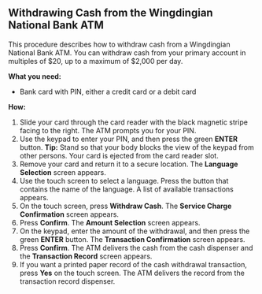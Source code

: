 ## Withdrawing Cash from the Wingdingian National Bank ATM

This procedure describes how to withdraw cash from a Wingdingian National Bank ATM. You can withdraw cash from your primary account in multiples of $20, up to a maximum of $2,000 per day.

**What you need:**
- Bank card with PIN, either a credit card or a debit card

**How:**

 1. Slide your card through the card reader with the black magnetic stripe facing to the right.
The ATM prompts you for your PIN.
 1. Use the keypad to enter your PIN, and then press the green **ENTER** button.
**Tip:** Stand so that your body blocks the view of the keypad from other persons.
Your card is ejected from the card reader slot.
1. Remove your card and return it to a secure location.
The **Language Selection** screen appears.
1. Use the touch screen to select a language. Press the button that contains the name of the language.
A list of available transactions appears.
1. On the touch screen, press **Withdraw Cash**.
The **Service Charge Confirmation** screen appears.
1. Press **Confirm**.
The **Amount Selection** screen appears.
1. On the keypad, enter the amount of the withdrawal, and then press the green **ENTER** button.
The **Transaction Confirmation** screen appears.
1. Press **Confirm**.
The ATM delivers the cash from the cash dispenser and the **Transaction Record** screen appears.
1. If you want a printed paper record of the cash withdrawal transaction, press  **Yes** on the touch screen.
The ATM delivers the record from the transaction record dispenser.

